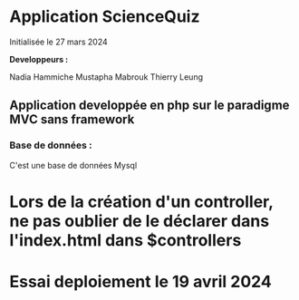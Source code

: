 # Application ScienceQuiz
Initialisée le 27 mars 2024  

**Developpeurs :**  

Nadia Hammiche
Mustapha Mabrouk
Thierry Leung

## Application developpée en php sur le paradigme MVC sans framework

### Base de données :
C'est une base de données Mysql

# Lors de la création d'un controller, ne pas oublier de le déclarer dans l'index.html dans $controllers


# Essai deploiement le 19 avril 2024
